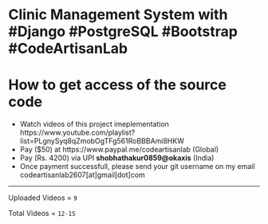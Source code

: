 <h1>Clinic Management System with #Django #PostgreSQL #Bootstrap #CodeArtisanLab</h1>
<h1>How to get access of the source code</h1>
<ul>
    <li>Watch videos of this project imeplementation https://www.youtube.com/playlist?list=PLgnySyq8qZmobOgTFg561RoBBBAmi8HKW</li>
    <li>Pay ($50) at https://www.paypal.me/codeartisanlab (Global)</li>
    <li>Pay (Rs. 4200) via UPI <b>shobhathakur0859@okaxis</b> (India)</li>
    <li>Once payment successfull, please send your git username on my email codeartisanlab2607[at]gmail[dot]com</li>
</ul>
<hr/>
<p>Uploaded Videos = <code>9</code></p>
<p>Total Videos = <code>12-15</code></p>
